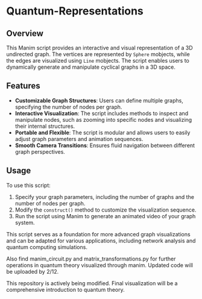 # Quantum-Representations

## Overview
This Manim script provides an interactive and visual representation of a 3D undirected graph. The vertices are represented by `Sphere` mobjects, while the edges are visualized using `Line` mobjects. The script enables users to dynamically generate and manipulate cyclical graphs in a 3D space.

## Features
- **Customizable Graph Structures**: Users can define multiple graphs, specifying the number of nodes per graph.
- **Interactive Visualization**: The script includes methods to inspect and manipulate nodes, such as zooming into specific nodes and visualizing their internal structures.
- **Portable and Flexible**: The script is modular and allows users to easily adjust graph parameters and animation sequences.
- **Smooth Camera Transitions**: Ensures fluid navigation between different graph perspectives.

## Usage
To use this script:
1. Specify your graph parameters, including the number of graphs and the number of nodes per graph.
2. Modify the `construct()` method to customize the visualization sequence.
3. Run the script using Manim to generate an animated video of your graph system.

This script serves as a foundation for more advanced graph visualizations and can be adapted for various applications, including network analysis and quantum computing simulations.

Also find manim_circuit.py and matrix_transformations.py for further operations in quantum theory visualized through manim. Updated code will be uploaded by 2/12.

This repository is actively being modified. Final visualization will be a comprehensive introduction to quantum theory.

